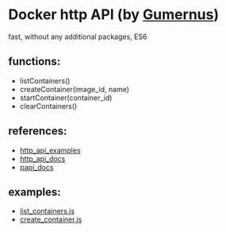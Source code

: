 # Docker http API (by [Gumernus](https://github.com/gumernus))
fast, without any additional packages, ES6

## functions:
- listContainers()
- createContainer(image_id, name)
- startContainer(container_id)
- clearContainers()

## references: 
- [http_api_examples](https://docs.docker.com/engine/api/sdk/examples/)
- [http_api_docs](https://docs.docker.com/engine/api/v1.41/)
- [papi_docs](https://www.npmjs.com/package/papi)

## examples:
- [list_containers.js](https://github.com/gumernus/docker_http_api/blob/main/examples/list_containers.js)
- [create_container.js](https://github.com/gumernus/docker_http_api/blob/main/examples/create_container.js)
